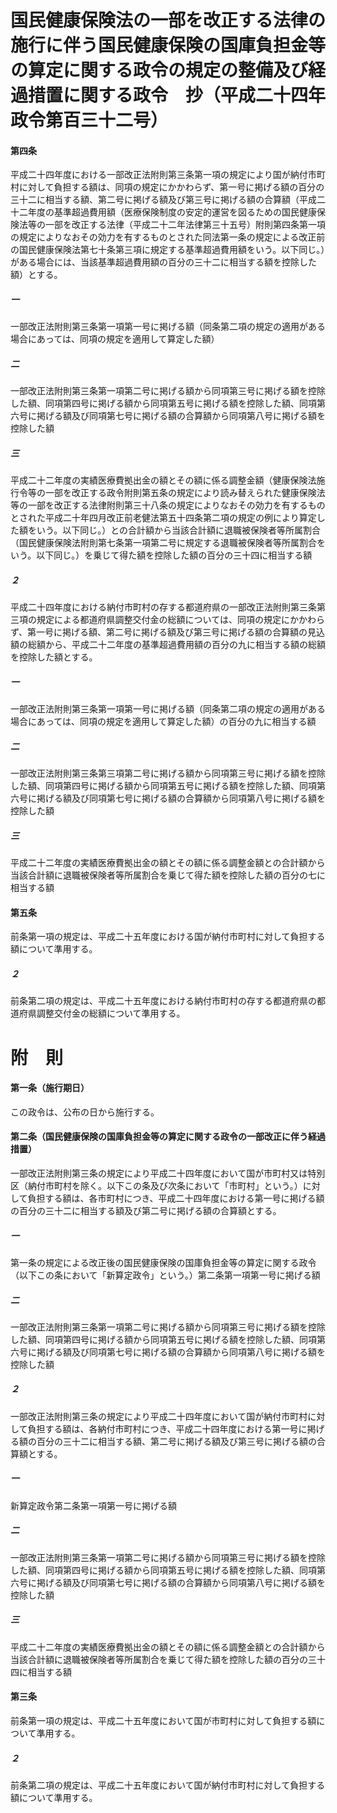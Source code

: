 # 国民健康保険法の一部を改正する法律の施行に伴う国民健康保険の国庫負担金等の算定に関する政令の規定の整備及び経過措置に関する政令　抄（平成二十四年政令第百三十二号）
#### 第四条
平成二十四年度における一部改正法附則第三条第一項の規定により国が納付市町村に対して負担する額は、同項の規定にかかわらず、第一号に掲げる額の百分の三十二に相当する額、第二号に掲げる額及び第三号に掲げる額の合算額（平成二十二年度の基準超過費用額（医療保険制度の安定的運営を図るための国民健康保険法等の一部を改正する法律（平成二十二年法律第三十五号）附則第四条第一項の規定によりなおその効力を有するものとされた同法第一条の規定による改正前の国民健康保険法第七十条第三項に規定する基準超過費用額をいう。以下同じ。）がある場合には、当該基準超過費用額の百分の三十二に相当する額を控除した額）とする。
##### 一
一部改正法附則第三条第一項第一号に掲げる額（同条第二項の規定の適用がある場合にあっては、同項の規定を適用して算定した額）
##### 二
一部改正法附則第三条第一項第二号に掲げる額から同項第三号に掲げる額を控除した額、同項第四号に掲げる額から同項第五号に掲げる額を控除した額、同項第六号に掲げる額及び同項第七号に掲げる額の合算額から同項第八号に掲げる額を控除した額
##### 三
平成二十二年度の実績医療費拠出金の額とその額に係る調整金額（健康保険法施行令等の一部を改正する政令附則第五条の規定により読み替えられた健康保険法等の一部を改正する法律附則第三十八条の規定によりなおその効力を有するものとされた平成二十年四月改正前老健法第五十四条第二項の規定の例により算定した額をいう。以下同じ。）との合計額から当該合計額に退職被保険者等所属割合（国民健康保険法附則第七条第一項第二号に規定する退職被保険者等所属割合をいう。以下同じ。）を乗じて得た額を控除した額の百分の三十四に相当する額
##### ２
平成二十四年度における納付市町村の存する都道府県の一部改正法附則第三条第三項の規定による都道府県調整交付金の総額については、同項の規定にかかわらず、第一号に掲げる額、第二号に掲げる額及び第三号に掲げる額の合算額の見込額の総額から、平成二十二年度の基準超過費用額の百分の九に相当する額の総額を控除した額とする。
##### 一
一部改正法附則第三条第一項第一号に掲げる額（同条第二項の規定の適用がある場合にあっては、同項の規定を適用して算定した額）の百分の九に相当する額
##### 二
一部改正法附則第三条第三項第二号に掲げる額から同項第三号に掲げる額を控除した額、同項第四号に掲げる額から同項第五号に掲げる額を控除した額、同項第六号に掲げる額及び同項第七号に掲げる額の合算額から同項第八号に掲げる額を控除した額
##### 三
平成二十二年度の実績医療費拠出金の額とその額に係る調整金額との合計額から当該合計額に退職被保険者等所属割合を乗じて得た額を控除した額の百分の七に相当する額
#### 第五条
前条第一項の規定は、平成二十五年度における国が納付市町村に対して負担する額について準用する。
##### ２
前条第二項の規定は、平成二十五年度における納付市町村の存する都道府県の都道府県調整交付金の総額について準用する。
# 附　則
#### 第一条（施行期日）
この政令は、公布の日から施行する。
#### 第二条（国民健康保険の国庫負担金等の算定に関する政令の一部改正に伴う経過措置）
一部改正法附則第三条の規定により平成二十四年度において国が市町村又は特別区（納付市町村を除く。以下この条及び次条において「市町村」という。）に対して負担する額は、各市町村につき、平成二十四年度における第一号に掲げる額の百分の三十二に相当する額及び第二号に掲げる額の合算額とする。
##### 一
第一条の規定による改正後の国民健康保険の国庫負担金等の算定に関する政令（以下この条において「新算定政令」という。）第二条第一項第一号に掲げる額
##### 二
一部改正法附則第三条第一項第二号に掲げる額から同項第三号に掲げる額を控除した額、同項第四号に掲げる額から同項第五号に掲げる額を控除した額、同項第六号に掲げる額及び同項第七号に掲げる額の合算額から同項第八号に掲げる額を控除した額
##### ２
一部改正法附則第三条の規定により平成二十四年度において国が納付市町村に対して負担する額は、各納付市町村につき、平成二十四年度における第一号に掲げる額の百分の三十二に相当する額、第二号に掲げる額及び第三号に掲げる額の合算額とする。
##### 一
新算定政令第二条第一項第一号に掲げる額
##### 二
一部改正法附則第三条第一項第二号に掲げる額から同項第三号に掲げる額を控除した額、同項第四号に掲げる額から同項第五号に掲げる額を控除した額、同項第六号に掲げる額及び同項第七号に掲げる額の合算額から同項第八号に掲げる額を控除した額
##### 三
平成二十二年度の実績医療費拠出金の額とその額に係る調整金額との合計額から当該合計額に退職被保険者等所属割合を乗じて得た額を控除した額の百分の三十四に相当する額
#### 第三条
前条第一項の規定は、平成二十五年度において国が市町村に対して負担する額について準用する。
##### ２
前条第二項の規定は、平成二十五年度において国が納付市町村に対して負担する額について準用する。
